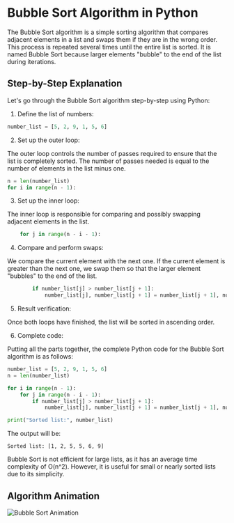 # Bubble Sort Algorithm in Python

The Bubble Sort algorithm is a simple sorting algorithm that compares adjacent elements in a list and swaps them if they are in the wrong order. This process is repeated several times until the entire list is sorted. It is named Bubble Sort because larger elements "bubble" to the end of the list during iterations.

## Step-by-Step Explanation

Let's go through the Bubble Sort algorithm step-by-step using Python:

1. Define the list of numbers:

```python
number_list = [5, 2, 9, 1, 5, 6]
```

2. Set up the outer loop:

The outer loop controls the number of passes required to ensure that the list is completely sorted. The number of passes needed is equal to the number of elements in the list minus one.

```python
n = len(number_list)
for i in range(n - 1):
```

3. Set up the inner loop:

The inner loop is responsible for comparing and possibly swapping adjacent elements in the list.

```python
    for j in range(n - i - 1):
```

4. Compare and perform swaps:

We compare the current element with the next one. If the current element is greater than the next one, we swap them so that the larger element "bubbles" to the end of the list.

```python
        if number_list[j] > number_list[j + 1]:
            number_list[j], number_list[j + 1] = number_list[j + 1], number_list[j]
```

5. Result verification:

Once both loops have finished, the list will be sorted in ascending order.

6. Complete code:

Putting all the parts together, the complete Python code for the Bubble Sort algorithm is as follows:

```python
number_list = [5, 2, 9, 1, 5, 6]
n = len(number_list)

for i in range(n - 1):
    for j in range(n - i - 1):
        if number_list[j] > number_list[j + 1]:
            number_list[j], number_list[j + 1] = number_list[j + 1], number_list[j]

print("Sorted list:", number_list)
```

The output will be:

```
Sorted list: [1, 2, 5, 5, 6, 9]
```

Bubble Sort is not efficient for large lists, as it has an average time complexity of O(n^2). However, it is useful for small or nearly sorted lists due to its simplicity.

## Algorithm Animation

![Bubble Sort Animation](https://upload.wikimedia.org/wikipedia/commons/c/c8/Bubble-sort-example-300px.gif)

